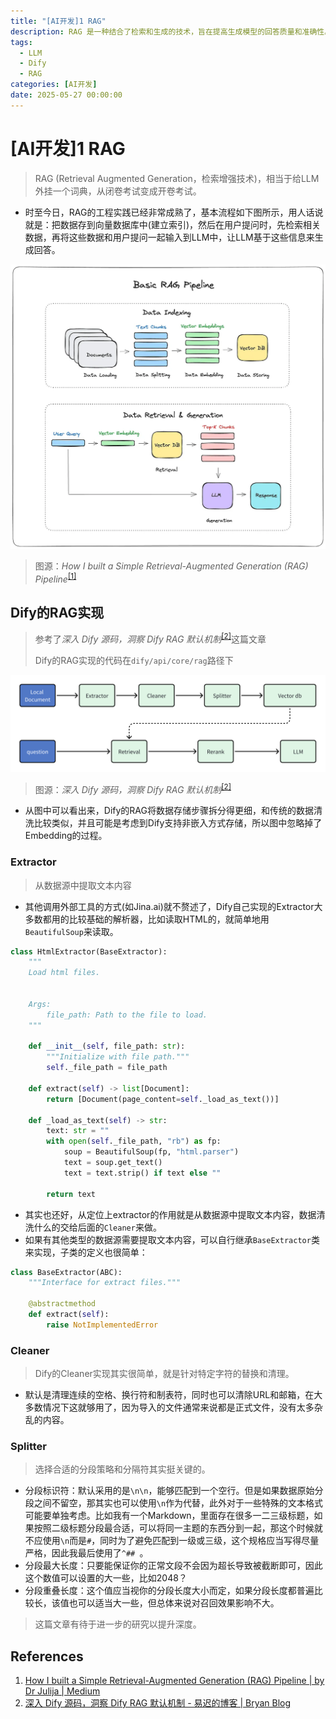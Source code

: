 ```yaml
---
title: "[AI开发]1 RAG"
description: RAG 是一种结合了检索和生成的技术，旨在提高生成模型的回答质量和准确性。
tags:
  - LLM
  - Dify
  - RAG
categories: [AI开发]
date: 2025-05-27 00:00:00
---
```


# [AI开发]1 RAG

> RAG (Retrieval Augmented Generation，检索增强技术)，相当于给LLM外挂一个词典，从闭卷考试变成开卷考试。

- 时至今日，RAG的工程实践已经非常成熟了，基本流程如下图所示，用人话说就是：把数据存到向量数据库中(建立索引)，然后在用户提问时，先检索相关数据，再将这些数据和用户提问一起输入到LLM中，让LLM基于这些信息来生成回答。

![RAG pipeline](./RAG/rag-pipeline.webp)
> 图源：*How I built a Simple Retrieval-Augmented Generation (RAG) Pipeline*<sup>[[1]](#references)</sup>

## Dify的RAG实现

> 参考了*深入 Dify 源码，洞察 Dify RAG 默认机制*<sup>[[2]](#references)</sup>这篇文章
>
> Dify的RAG实现的代码在`dify/api/core/rag`路径下

![Dify RAG pipeline](./RAG/dify-rag-pipeline.png)
> 图源：*深入 Dify 源码，洞察 Dify RAG 默认机制*<sup>[[2]](#references)</sup>

- 从图中可以看出来，Dify的RAG将数据存储步骤拆分得更细，和传统的数据清洗比较类似，并且可能是考虑到Dify支持非嵌入方式存储，所以图中忽略掉了Embedding的过程。

### Extractor

> 从数据源中提取文本内容

- 其他调用外部工具的方式(如Jina.ai)就不赘述了，Dify自己实现的Extractor大多数都用的比较基础的解析器，比如读取HTML的，就简单地用`BeautifulSoup`来读取。

```python
class HtmlExtractor(BaseExtractor):
    """
    Load html files.


    Args:
        file_path: Path to the file to load.
    """

    def __init__(self, file_path: str):
        """Initialize with file path."""
        self._file_path = file_path

    def extract(self) -> list[Document]:
        return [Document(page_content=self._load_as_text())]

    def _load_as_text(self) -> str:
        text: str = ""
        with open(self._file_path, "rb") as fp:
            soup = BeautifulSoup(fp, "html.parser")
            text = soup.get_text()
            text = text.strip() if text else ""

        return text
```

- 其实也还好，从定位上extractor的作用就是从数据源中提取文本内容，数据清洗什么的交给后面的`Cleaner`来做。
- 如果有其他类型的数据源需要提取文本内容，可以自行继承`BaseExtractor`类来实现，子类的定义也很简单：

```python
class BaseExtractor(ABC):
    """Interface for extract files."""

    @abstractmethod
    def extract(self):
        raise NotImplementedError
```

### Cleaner

> Dify的Cleaner实现其实很简单，就是针对特定字符的替换和清理。

- 默认是清理连续的空格、换行符和制表符，同时也可以清除URL和邮箱，在大多数情况下这就够用了，因为导入的文件通常来说都是正式文件，没有太多杂乱的内容。

### Splitter

> 选择合适的分段策略和分隔符其实挺关键的。

- 分段标识符：默认采用的是`\n\n`，能够匹配到一个空行。但是如果数据原始分段之间不留空，那其实也可以使用`\n`作为代替，此外对于一些特殊的文本格式可能要单独考虑。比如我有一个Markdown，里面存在很多一二三级标题，如果按照二级标题分段最合适，可以将同一主题的东西分到一起，那这个时候就不应使用`\n`而是`#`，同时为了避免匹配到一级或三级，这个规格应当写得尽量严格，因此我最后使用了`^## `。
- 分段最大长度：只要能保证你的正常文段不会因为超长导致被截断即可，因此这个数值可以设置的大一些，比如2048？
- 分段重叠长度：这个值应当视你的分段长度大小而定，如果分段长度都普遍比较长，该值也可以适当大一些，但总体来说对召回效果影响不大。


> 这篇文章有待于进一步的研究以提升深度。

## References

1. [How I built a Simple Retrieval-Augmented Generation (RAG) Pipeline | by Dr Julija | Medium](https://medium.com/@drjulija/what-is-retrieval-augmented-generation-rag-938e4f6e03d1)
2. [深入 Dify 源码，洞察 Dify RAG 默认机制 - 易迟的博客 | Bryan Blog](https://hustyichi.github.io/2024/07/17/dify-default-rag/)
